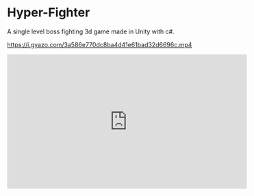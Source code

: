 # Hyper-Fighter
A single level boss fighting 3d game made in Unity with c#.


https://i.gyazo.com/3a586e770dc8ba4d41e61bad32d6696c.mp4

 <iframe width="560" height="315"
src="https://i.gyazo.com/3a586e770dc8ba4d41e61bad32d6696c.mp4" 
frameborder="0" 
allow="accelerometer; autoplay; encrypted-media; gyroscope; picture-in-picture" 
allowfullscreen></iframe>
